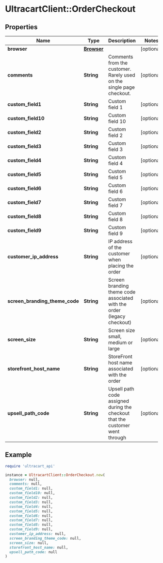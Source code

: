 # UltracartClient::OrderCheckout

## Properties

| Name | Type | Description | Notes |
| ---- | ---- | ----------- | ----- |
| **browser** | [**Browser**](Browser.md) |  | [optional] |
| **comments** | **String** | Comments from the customer.  Rarely used on the single page checkout. | [optional] |
| **custom_field1** | **String** | Custom field 1 | [optional] |
| **custom_field10** | **String** | Custom field 10 | [optional] |
| **custom_field2** | **String** | Custom field 2 | [optional] |
| **custom_field3** | **String** | Custom field 3 | [optional] |
| **custom_field4** | **String** | Custom field 4 | [optional] |
| **custom_field5** | **String** | Custom field 5 | [optional] |
| **custom_field6** | **String** | Custom field 6 | [optional] |
| **custom_field7** | **String** | Custom field 7 | [optional] |
| **custom_field8** | **String** | Custom field 8 | [optional] |
| **custom_field9** | **String** | Custom field 9 | [optional] |
| **customer_ip_address** | **String** | IP address of the customer when placing the order | [optional] |
| **screen_branding_theme_code** | **String** | Screen branding theme code associated with the order (legacy checkout) | [optional] |
| **screen_size** | **String** | Screen size small, medium or large | [optional] |
| **storefront_host_name** | **String** | StoreFront host name associated with the order | [optional] |
| **upsell_path_code** | **String** | Upsell path code assigned during the checkout that the customer went through | [optional] |

## Example

```ruby
require 'ultracart_api'

instance = UltracartClient::OrderCheckout.new(
  browser: null,
  comments: null,
  custom_field1: null,
  custom_field10: null,
  custom_field2: null,
  custom_field3: null,
  custom_field4: null,
  custom_field5: null,
  custom_field6: null,
  custom_field7: null,
  custom_field8: null,
  custom_field9: null,
  customer_ip_address: null,
  screen_branding_theme_code: null,
  screen_size: null,
  storefront_host_name: null,
  upsell_path_code: null
)
```

